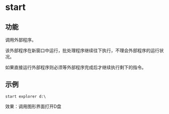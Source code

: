 # start

## 功能

调⽤外部程序。

该外部程序在新窗⼝中运⾏，批处理程序继续往下执⾏，不理会外部程序的运⾏状况。

如果直接运⾏外部程序则必须等外部程序完成后才继续执⾏剩下的指令。

## 示例

```batch
start explorer d:\
```

效果：调⽤图形界⾯打开D盘
